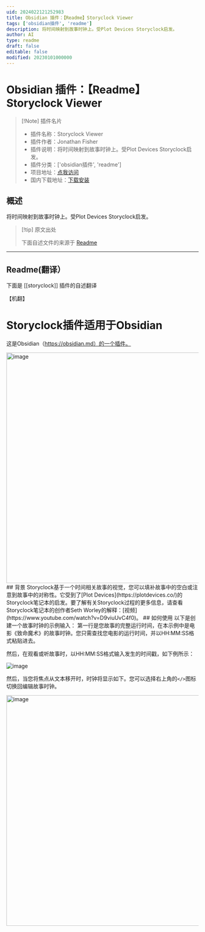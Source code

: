 ```yaml
---
uid: 2024022121252983
title: Obsidian 插件：【Readme】Storyclock Viewer
tags: ['obsidian插件', 'readme']
description: 将时间映射到故事时钟上。受Plot Devices Storyclock启发。
author: AI
type: readme
draft: false
editable: false
modified: 20230101000000
---
```


# Obsidian 插件：【Readme】Storyclock Viewer

> [!Note] 插件名片
> - 插件名称：Storyclock Viewer
> - 插件作者：Jonathan Fisher
> - 插件说明：将时间映射到故事时钟上。受Plot Devices Storyclock启发。
> - 插件分类：['obsidian插件', 'readme']
> - 项目地址：[点我访问](https://github.com/jonzfisher/obsidian-chronostory)
> - 国内下载地址：[下载安装](https://pkmer.cn/products/plugin/pluginMarket/?storyclock)

## 概述

将时间映射到故事时钟上。受Plot Devices Storyclock启发。



> [!tip] 原文出处
> 
>下面自述文件的来源于 [Readme](https://ghproxy.net/https://raw.githubusercontent.com/jonzfisher/obsidian-chronostory/master/README.md)
> 

---

## Readme(翻译）

下面是 [[storyclock]] 插件的自述翻译

【机翻】
# Storyclock插件适用于Obsidian
这是Obsidian（https://obsidian.md）的一个插件。

<img width="603" alt="image" src="https://github.com/obsidianmd/obsidian-releases/assets/6652546/52fd5bc6-1ba4-46d0-ab09-a8c6dcc05759">
## 背景
Storyclock基于一个时间相关故事的视觉，您可以填补故事中的空白或注意到故事中的对称性。它受到了[Plot Devices](https://plotdevices.co/)的Storyclock笔记本的启发。要了解有关Storyclock过程的更多信息，请查看Storyclock笔记本的创作者Seth Worley的解释：[视频](https://www.youtube.com/watch?v=D9viuUvC4f0)。
## 如何使用
以下是创建一个故事时钟的示例输入：
第一行是您故事的完整运行时间，在本示例中是电影《致命魔术》的故事时钟。您只需查找您电影的运行时间，并以HH:MM:SS格式粘贴进去。

然后，在观看或听故事时，以HH:MM:SS格式输入发生的时间戳，如下例所示：

![image](https://cdn.pkmer.cn/covers/storyclock_1_0.png!pkmer)

然后，当您将焦点从文本移开时，时钟将显示如下。您可以选择右上角的`</>`图标切换回编辑故事时钟。

<img width="603" alt="image" src="https://github.com/obsidianmd/obsidian-releases/assets/6652546/52fd5bc6-1ba4-46d0-ab09-a8c6dcc05759">



